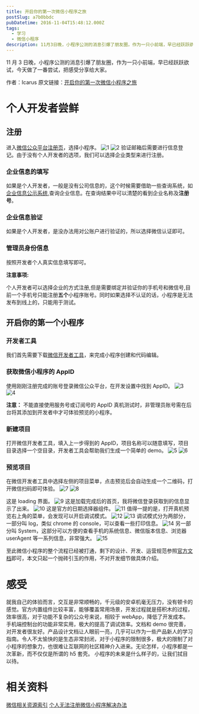 ```yaml
---
title: 开启你的第一次微信小程序之旅
postSlug: a7b0bbdc
pubDatetime: 2016-11-04T15:48:12.000Z
tags:
  - 学习
  - 微信小程序
description: 11月3日晚，小程序公测的消息引爆了朋友圈，作为一只小前端，早已经跃跃欲试，今天做了一番尝试，把感受分享给大家。
---
```


11 月 3 日晚，小程序公测的消息引爆了朋友圈，作为一只小前端，早已经跃跃欲试，今天做了一番尝试，把感受分享给大家。

<!-- more -->

作者：Icarus
原文链接：[开启你的第一次微信小程序之旅](https://xdlrt.github.io/2016/11/04/2016-11-04)

# 个人开发者尝鲜

## 注册

进入[微信公众平台注册页](https://mp.weixin.qq.com/cgi-bin/registermidpage?action=index&lang=zh_CN)，选择小程序。
![1](/images/2016-11-04/1.png)
![2](/images/2016-11-04/2.png)
验证邮箱后需要进行信息登记。由于没有个人开发者的选项，我们可以选择企业类型来进行注册。

### 企业信息的填写

如果是个人开发者，一般是没有公司信息的，这个时候需要借助一些查询系统，如[企业信息公示系统](https://gsxt.saic.gov.cn/),查询企业信息。在查询结果中可以清楚的看到企业名称及**注册号**。

### 企业信息验证

如果是个人开发者，是没办法用对公账户进行验证的，所以选择微信认证即可。

### 管理员身份信息

按照开发者个人真实信息填写即可。

**注意事项:**

个人开发者可以选择企业的方式注册,但是需要绑定并验证你的手机号和微信号,目前一个手机号只能注册**五个**小程序账号。同时如果选择不认证的话，小程序是无法发布到线上的，只能用于测试。

## 开启你的第一个小程序

### 开发者工具

我们首先需要下载[微信开发者工具](https://mp.weixin.qq.com/debug/wxadoc/dev/devtools/download.html?t=20161102)，来完成小程序创建和代码编辑。

### 获取微信小程序的 AppID

使用刚刚注册完成的账号登录微信公众平台，在开发设置中找到 AppID。
![3](/images/2016-11-04/3.png)
![4](/images/2016-11-04/4.png)

**注意：**
不能直接使用服务号或订阅号的 AppID
真机测试时，非管理员账号需在后台将其添加到开发者中才可体验预览的小程序。

### 新建项目

打开微信开发者工具，填入上一步得到的 AppID，项目名称可以随意填写，项目目录选择一个空目录，开发者工具会帮助我们生成一个简单的 demo。
![5](/images/2016-11-04/5.png)
![6](/images/2016-11-04/6.png)

### 预览项目

在微信开发者工具中选择左侧的项目菜单，点击预览后会自动生成一个二维码，打开微信扫码即可体验。
![7](/images/2016-11-04/7.png)
![8](/images/2016-11-04/8.png)

这是 loading 界面。
![9](/images/2016-11-04/9.png)
这是加载完成后的首页，我将微信登录获取到的信息显示了出来。
![10](/images/2016-11-04/10.png)
这是官方的日期选择器组件。
![11](/images/2016-11-04/11.png)
值得一提的是，打开真机预览右上角的菜单，会发现可以开启调试模式。
![12](/images/2016-11-04/12.png)
![13](/images/2016-11-04/13.png)
调试模式分为两部分，一部分叫 log，类似 chrome 的 console，可以查看一些打印信息。
![14](/images/2016-11-04/14.png)
另一部分叫 System，这部分可以方便的查看手机的系统信息、微信版本信息、浏览器 userAgent 等一系列信息，非常强大。
![15](/images/2016-11-04/15.jpg)

至此微信小程序的整个流程已经被打通，剩下的设计、开发、运营规范参照[官方文档](https://mp.weixin.qq.com/debug/wxadoc/introduction/index.html?t=20161102)即可，本文只起一个抛砖引玉的作用，不对开发细节做具体介绍。

# 感受

就我自己的体验而言，交互是非常顺畅的，千元级的安卓机毫无压力，没有顿卡的感觉。官方内置组件比较丰富，能够覆盖常用场景，开发过程就是搭积木的过程，效率很高，对于功能不复杂的公众号来说，相较于 webApp，降低了开发成本。手机端控制台的功能非常实用，极大的提高了调试效率。文档和 demo 很完善，对开发者很友好。产品设计文档让人眼前一亮，几乎可以作为一些产品新人的学习指南。令人不太愉快的是生态非常封闭，对于小程序的限制很多，极大的限制了对小程序的想象力，也很难让互联网的社区精神介入进来。无论怎样，小程序都是一次革新，而不仅仅是所谓的 h5 套壳。
小程序的未来是什么样子的，让我们拭目以待。

# 相关资料

[微信相关资源索引](https://github.com/weixin/WeIndex)
[个人无法注册微信小程序解决办法](https://weappdev.com/t/topic/242)
